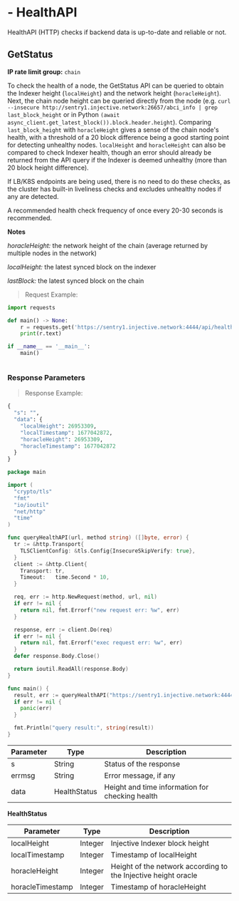 # - HealthAPI
HealthAPI (HTTP) checks if backend data is up-to-date and reliable or not.

## GetStatus

**IP rate limit group:** `chain`


To check the health of a node, the GetStatus API can be queried to obtain the Indexer height (`localHeight`) and the network height (`horacleHeight`). Next, the chain node height can be queried directly from the node (e.g. `curl --insecure http://sentry1.injective.network:26657/abci_info | grep last_block_height` or in Python `(await async_client.get_latest_block()).block.header.height`). Comparing `last_block_height` with `horacleHeight` gives a sense of the chain node's health, with a threshold of a 20 block difference being a good starting point for detecting unhealthy nodes. `localHeight` and `horacleHeight` can also be compared to check Indexer health, though an error should already be returned from the API query if the Indexer is deemed unhealthy (more than 20 block height difference).

If LB/K8S endpoints are being used, there is no need to do these checks, as the cluster has built-in liveliness checks and excludes unhealthy nodes if any are detected.

A recommended health check frequency of once every 20-30 seconds is recommended.

**Notes**

*horacleHeight:* the network height of the chain (average returned by multiple nodes in the network)

*localHeight:* the latest synced block on the indexer

*lastBlock:* the latest synced block on the chain

> Request Example:


<!-- embedme ../../../sdk-python/examples/exchange_client/health_http/1_GetStatus.py -->
``` python
import requests

def main() -> None:
    r = requests.get('https://sentry1.injective.network:4444/api/health/v1/status', verify=False)
    print(r.text)

if __name__ == '__main__':
    main()

```

``` go

```

### Response Parameters
> Response Example:

``` python
{
  "s": "",
  "data": {
    "localHeight": 26953309,
    "localTimestamp": 1677042872,
    "horacleHeight": 26953309,
    "horacleTimestamp": 1677042872
  }
}
```

``` go
package main

import (
  "crypto/tls"
  "fmt"
  "io/ioutil"
  "net/http"
  "time"
)

func queryHealthAPI(url, method string) ([]byte, error) {
  tr := &http.Transport{
    TLSClientConfig: &tls.Config{InsecureSkipVerify: true},
  }
  client := &http.Client{
    Transport: tr,
    Timeout:   time.Second * 10,
  }

  req, err := http.NewRequest(method, url, nil)
  if err != nil {
    return nil, fmt.Errorf("new request err: %w", err)
  }

  response, err := client.Do(req)
  if err != nil {
    return nil, fmt.Errorf("exec request err: %w", err)
  }
  defer response.Body.Close()

  return ioutil.ReadAll(response.Body)
}

func main() {
  result, err := queryHealthAPI("https://sentry1.injective.network:4444/api/health/v1/status", "GET")
  if err != nil {
    panic(err)
  }

  fmt.Println("query result:", string(result))
}
```

|Parameter|Type|Description|
|----|----|----|
|s|String|Status of the response|
|errmsg|String|Error message, if any|
|data|HealthStatus|Height and time information for checking health|

**HealthStatus**

|Parameter|Type|Description|
|----|----|----|
|localHeight|Integer|Injective Indexer block height|
|localTimestamp|Integer|Timestamp of localHeight|
|horacleHeight|Integer|Height of the network according to the Injective height oracle|
|horacleTimestamp|Integer|Timestamp of horacleHeight|
